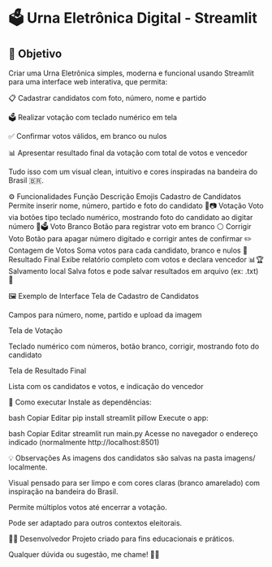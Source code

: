 # 🗳️ Urna Eletrônica Digital - Streamlit
## 🎯 Objetivo
Criar uma Urna Eletrônica simples, moderna e funcional usando Streamlit para uma interface web interativa, que permita:

📋 Cadastrar candidatos com foto, número, nome e partido

🗳️ Realizar votação com teclado numérico em tela

✅ Confirmar votos válidos, em branco ou nulos

📊 Apresentar resultado final da votação com total de votos e vencedor

Tudo isso com um visual clean, intuitivo e cores inspiradas na bandeira do Brasil 🇧🇷.

⚙️ Funcionalidades
Função	Descrição	Emojis
Cadastro de Candidatos	Permite inserir nome, número, partido e foto do candidato	📝📷
Votação	Voto via botões tipo teclado numérico, mostrando foto do candidato ao digitar número	🔢🗳️
Voto Branco	Botão para registrar voto em branco	⚪
Corrigir Voto	Botão para apagar número digitado e corrigir antes de confirmar	✏️
Contagem de Votos	Soma votos para cada candidato, branco e nulos	🔢
Resultado Final	Exibe relatório completo com votos e declara vencedor	📊🏆
Salvamento local	Salva fotos e pode salvar resultados em arquivo (ex: .txt)	💾

🖼️ Exemplo de Interface
Tela de Cadastro de Candidatos

Campos para número, nome, partido e upload da imagem

Tela de Votação

Teclado numérico com números, botão branco, corrigir, mostrando foto do candidato

Tela de Resultado Final

Lista com os candidatos e votos, e indicação do vencedor

🚀 Como executar
Instale as dependências:

bash
Copiar
Editar
pip install streamlit pillow
Execute o app:

bash
Copiar
Editar
streamlit run main.py
Acesse no navegador o endereço indicado (normalmente http://localhost:8501)

💡 Observações
As imagens dos candidatos são salvas na pasta imagens/ localmente.

Visual pensado para ser limpo e com cores claras (branco amarelado) com inspiração na bandeira do Brasil.

Permite múltiplos votos até encerrar a votação.

Pode ser adaptado para outros contextos eleitorais.

👨‍💻 Desenvolvedor
Projeto criado para fins educacionais e práticos.

Qualquer dúvida ou sugestão, me chame! 🤖✨

